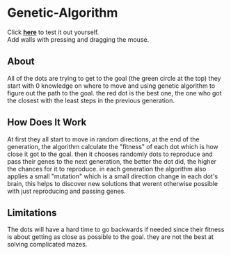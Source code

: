 # Genetic-Algorithm
Click <a href="https://maayanbenshneor.github.io/Genetic-Algorithm/" target="_blank"><b>here</b></a> to test it out yourself.
<br>
Add walls with pressing and dragging the mouse.

## About
All of the dots are trying to get to the goal (the green circle at the top) they start with 0 knowledge on where to move and using genetic algorithm to figure out the
path to the goal. the red dot is the best one, the one who got the closest with the least steps in the previous generation.

## How Does It Work
At first they all start to move in random directions, at the end of the generation, the algorithm calculate the "fitness" of each dot which is how
close it got to the goal. then it chooses randomly dots to reproduce and pass their genes to the next generation, the better the dot did, the higher the
chances for it to reproduce. in each generation the algorithm also applies a small "mutation" which is a small direction change in each dot's brain, this helps to discover new
solutions that werent otherwise possible with just reproducing and passing genes.

## Limitations
The dots will have a hard time to go backwards if needed since their fitness is about getting as close as possible to the goal. they are not the best at
solving complicated mazes.
